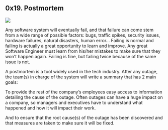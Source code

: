 ## 0x19. Postmortem

![](https://s3.amazonaws.com/intranet-projects-files/holbertonschool-sysadmin_devops/294/pQ9YzVY.gif)

Any software system will eventually fail, and that failure can come stem from a
wide range of possible factors: bugs, traffic spikes, security issues, hardware
failures, natural disasters, human error… Failing is normal and failing is
actually a great opportunity to learn and improve. Any great Software Engineer
must learn from his/her mistakes to make sure that they won’t happen again.
Failing is fine, but failing twice because of the same issue is not.

A postmortem is a tool widely used in the tech industry. After any outage, the
team(s) in charge of the system will write a summary that has 2 main goals:

To provide the rest of the company’s employees easy access to information
detailing the cause of the outage. Often outages can have a huge impact on a
company, so managers and executives have to understand what happened and how it
will impact their work.

And to ensure that the root cause(s) of the outage has been discovered and that
measures are taken to make sure it will be fixed.